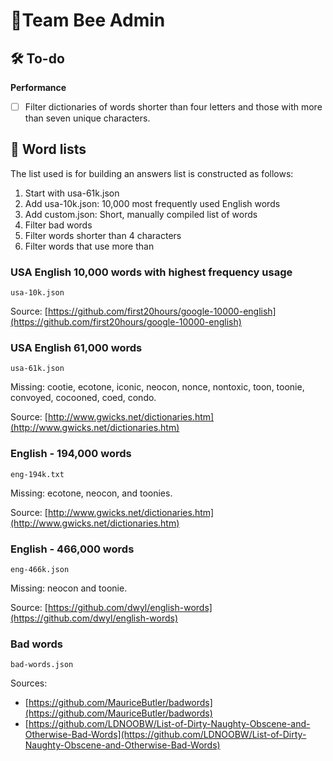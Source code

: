 # 🐝Team Bee Admin


## 🛠 To-do


**Performance**
- [ ] Filter dictionaries of words shorter than four letters and those with more than seven unique characters.

## 📖 Word lists

The list used is for building an answers list is constructed as follows:

1. Start with usa-61k.json
2. Add usa-10k.json: 10,000 most frequently used English words
3. Add custom.json: Short, manually compiled list of words
4. Filter bad words
5. Filter words shorter than 4 characters
6. Filter words that use more than


### USA English 10,000 words with highest frequency usage
`usa-10k.json`

Source: [https://github.com/first20hours/google-10000-english](https://github.com/first20hours/google-10000-english)


### USA English 61,000 words
`usa-61k.json`

Missing: cootie, ecotone, iconic, neocon, nonce, nontoxic, toon, toonie, convoyed, cocooned, coed, condo.

Source: [http://www.gwicks.net/dictionaries.htm](http://www.gwicks.net/dictionaries.htm)

### English - 194,000 words
`eng-194k.txt`

Missing: ecotone, neocon, and toonies.

Source: [http://www.gwicks.net/dictionaries.htm](http://www.gwicks.net/dictionaries.htm)

### English - 466,000 words
`eng-466k.json`

Missing: neocon and toonie.

Source: [https://github.com/dwyl/english-words](https://github.com/dwyl/english-words)


### Bad words
`bad-words.json`

Sources:
- [https://github.com/MauriceButler/badwords](https://github.com/MauriceButler/badwords)
- [https://github.com/LDNOOBW/List-of-Dirty-Naughty-Obscene-and-Otherwise-Bad-Words](https://github.com/LDNOOBW/List-of-Dirty-Naughty-Obscene-and-Otherwise-Bad-Words)
